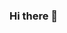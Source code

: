 ### Hi there 👋

<!--
**UMASHIBA1/UMASHIBA1** is a ✨ _special_ ✨ repository because its `README.md` (this file) appears on your GitHub profile.
[![Anurag's github stats](https://github-readme-stats.vercel.app/api?username=UMASHIBA1)](https://github.com/anuraghazra/github-readme-stats)
![Anurag's github stats](https://github-readme-stats.vercel.app/api?username=UMASHIBA1&count_private=true)
![Anurag's github stats](https://github-readme-stats.vercel.app/api?username=UMASHIBA1&show_icons=true&theme=synthwave)
Here are some ideas to get you started:

- 🔭 I’m currently working on ...
- 🌱 I’m currently learning ...
- 👯 I’m looking to collaborate on ...
- 🤔 I’m looking for help with ...
- 💬 Ask me about ...
- 📫 How to reach me: ...
- 😄 Pronouns: ...
- ⚡ Fun fact: ...
-->
